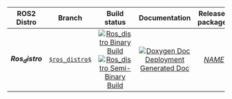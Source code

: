 
ROS2 Distro | Branch | Build status | Documentation | Released packages
:---------: | :----: | :----------: | :-----------: | :---------------:
**$Ros_distro$** | [`$ros_distro$`](https://github.com/$NAMESPACE$/$NAME$/tree/$ros_distro$) | [![$Ros_distro$ Binary Build](https://github.com/$NAMESPACE$/$NAME$/actions/workflows/$ros_distro$-binary-build-main.yml/badge.svg?branch=$branch$)](https://github.com/$NAMESPACE$/$NAME$/actions/workflows/$ros_distro$-binary-build-main.yml?branch=$branch$) <br /> [![$Ros_distro$ Semi-Binary Build](https://github.com/$NAMESPACE$/$NAME$/actions/workflows/$ros_distro$-semi-binary-build-main.yml/badge.svg?branch=$branch$)](https://github.com/$NAMESPACE$/$NAME$/actions/workflows/$ros_distro$-semi-binary-build-main.yml?branch=$branch$) | [![Doxygen Doc Deployment](https://github.com/$NAMESPACE$/$NAME$/actions/workflows/doxygen-deploy.yml/badge.svg)](https://github.com/$NAMESPACE$/$NAME$/actions/workflows/doxygen-deploy.yml) <br /> [Generated Doc](https://$NAMESPACE$.github.io/$NAME$_Documentation/$ros_distro$/html/index.html) | [$NAME$](https://index.ros.org/p/$NAME$/#$ros_distro$)
